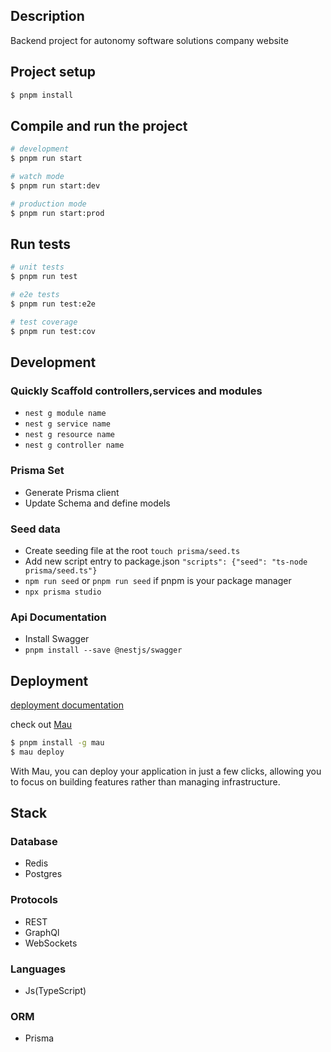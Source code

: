 
## Description
Backend project for autonomy software solutions company website

## Project setup

```bash
$ pnpm install
```

## Compile and run the project

```bash
# development
$ pnpm run start

# watch mode
$ pnpm run start:dev

# production mode
$ pnpm run start:prod
```

## Run tests

```bash
# unit tests
$ pnpm run test

# e2e tests
$ pnpm run test:e2e

# test coverage
$ pnpm run test:cov
```

## Development
### Quickly Scaffold controllers,services and modules
- `nest g module name`
- `nest g service name`
- `nest g resource name`
- `nest g controller name`
### Prisma Set
- Generate Prisma client
- Update Schema and define models

### Seed data
- Create seeding file at the root `touch prisma/seed.ts`
- Add new script entry to package.json `"scripts": {"seed": "ts-node prisma/seed.ts"}`
- `npm run seed` or `pnpm run seed` if pnpm is your package manager
- `npx prisma studio`

### Api Documentation
- Install Swagger
- `pnpm install --save @nestjs/swagger`
## Deployment

[deployment documentation](https://docs.nestjs.com/deployment) 

 check out [Mau](https://mau.nestjs.com)

```bash
$ pnpm install -g mau
$ mau deploy
```

With Mau, you can deploy your application in just a few clicks, allowing you to focus on building features rather than managing infrastructure.

## Stack
### Database
- Redis
- Postgres

### Protocols
- REST
- GraphQl
- WebSockets

### Languages
- Js(TypeScript)

### ORM 
- Prisma


